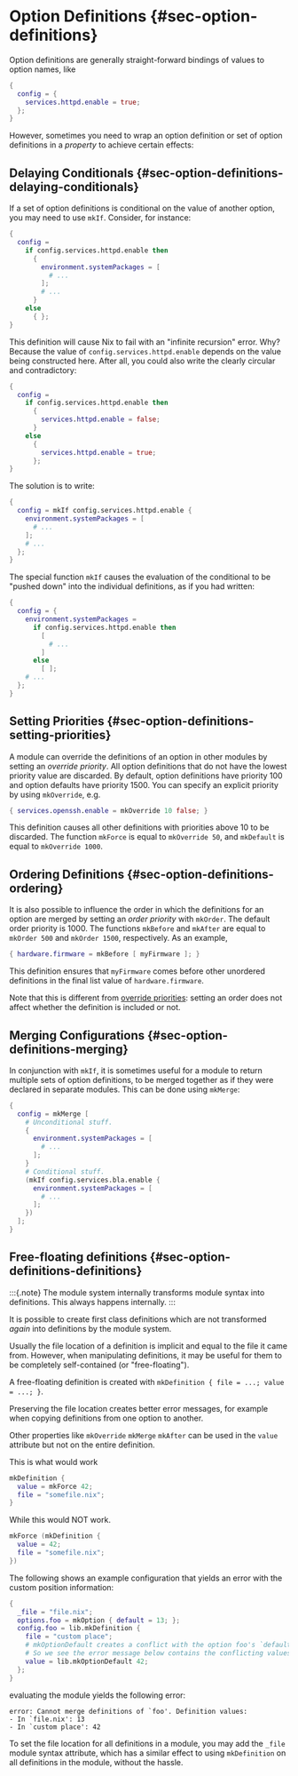 # Option Definitions {#sec-option-definitions}

Option definitions are generally straight-forward bindings of values to
option names, like

```nix
{
  config = {
    services.httpd.enable = true;
  };
}
```

However, sometimes you need to wrap an option definition or set of
option definitions in a *property* to achieve certain effects:

## Delaying Conditionals {#sec-option-definitions-delaying-conditionals}

If a set of option definitions is conditional on the value of another
option, you may need to use `mkIf`. Consider, for instance:

```nix
{
  config =
    if config.services.httpd.enable then
      {
        environment.systemPackages = [
          # ...
        ];
        # ...
      }
    else
      { };
}
```

This definition will cause Nix to fail with an "infinite recursion"
error. Why? Because the value of `config.services.httpd.enable` depends
on the value being constructed here. After all, you could also write the
clearly circular and contradictory:

```nix
{
  config =
    if config.services.httpd.enable then
      {
        services.httpd.enable = false;
      }
    else
      {
        services.httpd.enable = true;
      };
}
```

The solution is to write:

```nix
{
  config = mkIf config.services.httpd.enable {
    environment.systemPackages = [
      # ...
    ];
    # ...
  };
}
```

The special function `mkIf` causes the evaluation of the conditional to
be "pushed down" into the individual definitions, as if you had written:

```nix
{
  config = {
    environment.systemPackages =
      if config.services.httpd.enable then
        [
          # ...
        ]
      else
        [ ];
    # ...
  };
}
```

## Setting Priorities {#sec-option-definitions-setting-priorities}

A module can override the definitions of an option in other modules by
setting an *override priority*. All option definitions that do not have the lowest
priority value are discarded. By default, option definitions have
priority 100 and option defaults have priority 1500.
You can specify an explicit priority by using `mkOverride`, e.g.

```nix
{ services.openssh.enable = mkOverride 10 false; }
```

This definition causes all other definitions with priorities above 10 to
be discarded. The function `mkForce` is equal to `mkOverride 50`, and
`mkDefault` is equal to `mkOverride 1000`.

## Ordering Definitions {#sec-option-definitions-ordering}

It is also possible to influence the order in which the definitions for an option are
merged by setting an *order priority* with `mkOrder`. The default order priority is 1000.
The functions `mkBefore` and `mkAfter` are equal to `mkOrder 500` and `mkOrder 1500`, respectively.
As an example,

```nix
{ hardware.firmware = mkBefore [ myFirmware ]; }
```

This definition ensures that `myFirmware` comes before other unordered
definitions in the final list value of `hardware.firmware`.

Note that this is different from [override priorities](#sec-option-definitions-setting-priorities):
setting an order does not affect whether the definition is included or not.

## Merging Configurations {#sec-option-definitions-merging}

In conjunction with `mkIf`, it is sometimes useful for a module to
return multiple sets of option definitions, to be merged together as if
they were declared in separate modules. This can be done using
`mkMerge`:

```nix
{
  config = mkMerge [
    # Unconditional stuff.
    {
      environment.systemPackages = [
        # ...
      ];
    }
    # Conditional stuff.
    (mkIf config.services.bla.enable {
      environment.systemPackages = [
        # ...
      ];
    })
  ];
}
```

## Free-floating definitions {#sec-option-definitions-definitions}

:::{.note}
The module system internally transforms module syntax into definitions. This always happens internally.
:::

It is possible to create first class definitions which are not transformed _again_ into definitions by the module system.

Usually the file location of a definition is implicit and equal to the file it came from.
However, when manipulating definitions, it may be useful for them to be completely self-contained (or "free-floating").

A free-floating definition is created with `mkDefinition { file = ...; value = ...; }`.

Preserving the file location creates better error messages, for example when copying definitions from one option to another.

Other properties like `mkOverride` `mkMerge` `mkAfter` can be used in the `value` attribute but not on the entire definition.

This is what would work

```nix
mkDefinition {
  value = mkForce 42;
  file = "somefile.nix";
}
```

While this would NOT work.

```nix
mkForce (mkDefinition {
  value = 42;
  file = "somefile.nix";
})
```

The following shows an example configuration that yields an error with the custom position information:

```nix
{
  _file = "file.nix";
  options.foo = mkOption { default = 13; };
  config.foo = lib.mkDefinition {
    file = "custom place";
    # mkOptionDefault creates a conflict with the option foo's `default = 1` on purpose
    # So we see the error message below contains the conflicting values and different positions
    value = lib.mkOptionDefault 42;
  };
}
```

evaluating the module yields the following error:

```
error: Cannot merge definitions of `foo'. Definition values:
- In `file.nix': 13
- In `custom place': 42
```

To set the file location for all definitions in a module, you may add the `_file` module syntax attribute, which has a similar effect to using `mkDefinition` on all definitions in the module, without the hassle.
